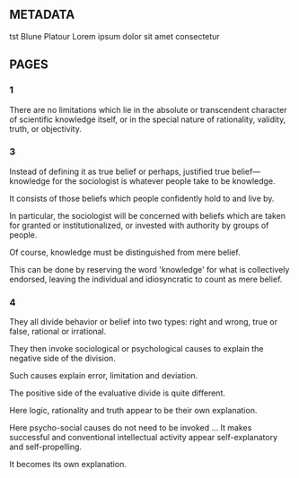 ## METADATA

tst
Blune Platour
Lorem ipsum dolor sit amet consectetur

## PAGES

### 1

There are no limitations which lie in the absolute or transcendent character of scientific knowledge itself, or in the special nature of rationality, validity, truth, or objectivity.

### 3

Instead of defining it as true belief or perhaps, justified true belief—knowledge for the sociologist is whatever people take to be knowledge.

It consists of those beliefs which people confidently hold to and live by.

In particular, the sociologist will be concerned with beliefs which are taken for granted or institutionalized, or invested with authority by groups of people.

Of course, knowledge must be distinguished from mere belief.

This can be done by reserving the word 'knowledge' for what is collectively endorsed, leaving the individual and idiosyncratic to count as mere belief.

### 4

They all divide behavior or belief into two types: right and wrong, true or false, rational or irrational.

They then invoke sociological or psychological causes to explain the negative side of the division.

Such causes explain error, limitation and deviation.

The positive side of the evaluative divide is quite different.

Here logic, rationality and truth appear to be their own explanation.

Here psycho-social causes do not need to be invoked … It makes successful and conventional intellectual activity appear self-explanatory and self-propelling.

It becomes its own explanation.

